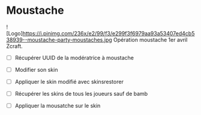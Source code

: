 # Moustache
 ![Logo]https://i.pinimg.com/236x/e2/99/f3/e299f3f6979aa93a53407ed4cb538939--moustache-party-moustaches.jpg
Opération moustache 1er avril Zcraft.

- [ ] Récupérer UUID de la modératrice à moustache
- [ ] Modifier son skin
- [ ] Appliquer le skin modifié avec skinsrestorer

- [ ] Récupérer les skins de tous les joueurs sauf de bamb
- [ ] Appliquer la mousatche sur le skin

